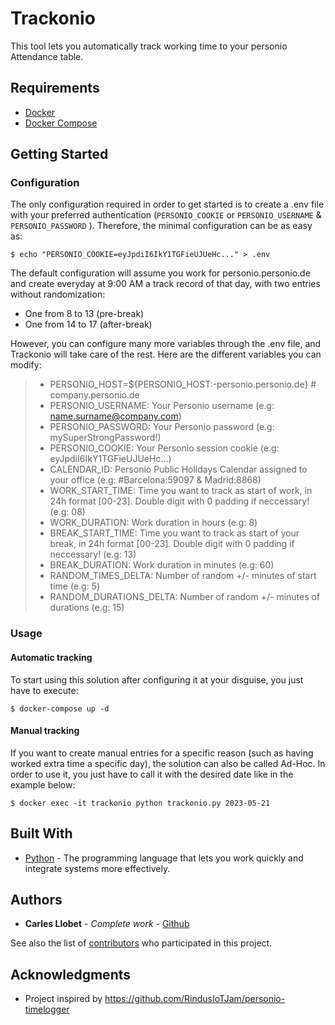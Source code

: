 # Trackonio

This tool lets you automatically track working time to your personio Attendance table.

## Requirements
- [Docker](https://docs.docker.com/get-docker/)
- [Docker Compose](https://docs.docker.com/get-started/08_using_compose/#install-docker-compose)

## Getting Started
### Configuration

The only configuration required in order to get started is to create a .env file with your preferred authentication (`PERSONIO_COOKIE` or `PERSONIO_USERNAME` & `PERSONIO_PASSWORD` ). Therefore, the minimal configuration can be as easy as:
```
$ echo "PERSONIO_COOKIE=eyJpdiI6IkY1TGFieUJUeHc..." > .env
```

The default configuration will assume you work for personio.personio.de and create everyday at 9:00 AM a track record of that day, with two entries without randomization:
* One from 8 to 13 (pre-break)
* One from 14 to 17 (after-break)

However, you can configure many more variables through the .env file, and Trackonio will take care of the rest.
Here are the different variables you can modify:

> - PERSONIO_HOST=${PERSONIO_HOST:-personio.personio.de} # company.personio.de
> - PERSONIO_USERNAME: Your Personio username (e.g: name.surname@company.com)
> - PERSONIO_PASSWORD: Your Personio password (e.g: mySuperStrongPassword!)
> - PERSONIO_COOKIE: Your Personio session cookie (e.g: eyJpdiI6IkY1TGFieUJUeHc...)
> - CALENDAR_ID: Personio Public Holidays Calendar assigned to your office (e.g: #Barcelona:59097 & Madrid:8868)
> - WORK_START_TIME: Time you want to track as start of work, in 24h format [00-23]. Double digit with 0 padding if neccessary! (e.g: 08)
> - WORK_DURATION: Work duration in hours (e.g: 8)
> - BREAK_START_TIME: Time you want to track as start of your break, in 24h format [00-23]. Double digit with 0 padding if neccessary! (e.g: 13)
> - BREAK_DURATION: Work duration in minutes (e.g: 60)
> - RANDOM_TIMES_DELTA: Number of random +/- minutes of start time (e.g: 5)
> - RANDOM_DURATIONS_DELTA: Number of random +/- minutes of durations (e.g: 15)

### Usage

#### Automatic tracking
To start using this solution after configuring it at your disguise, you just have to execute:

```
$ docker-compose up -d
```

#### Manual tracking
If you want to create manual entries for a specific reason (such as having worked extra time a specific day), the solution can also be called Ad-Hoc.
In order to use it, you just have to call it with the desired date like in the example below:
```
$ docker exec -it trackonio python trackonio.py 2023-05-21
```

## Built With

* [Python](https://www.python.org/) - The programming language that lets you work quickly and integrate systems more effectively.

## Authors

* **Carles Llobet** - *Complete work* - [Github](https://github.com/CarlesLlobet)

See also the list of [contributors](https://github.com/CarlesLlobet/Trackonio/contributors) who participated in this project.

## Acknowledgments

* Project inspired by https://github.com/RindusIoTJam/personio-timelogger
